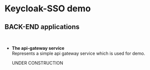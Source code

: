 # Keycloak-SSO demo
## BACK-END applications
&nbsp;
-  **The api-gateway service**   
   Represents a simple api gateway service which is used for demo. 
   
   UNDER CONSTRUCTION